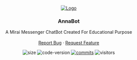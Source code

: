 <br />
<p align="center">
    <a href="https://github.com/notsopreety/Annabot">
        <img src="https://i.imgur.com/zIz3yaM.png" alt="Logo">
    </a>

<h3 align="center">AnnaBot</h3>

<p align="center">
    A Mirai Messenger ChatBot Created For Educational Purpose
    <br />
    <br />
    <a href="https://github.com/notsopreety/Annabot/issues">Report Bug</a>
    ·
    <a href="https://github.com/notsopreety/Annabot/pulls">Request Feature</a>
    </p>
</p>

<p align="center">
	<img alt="size" src="https://img.shields.io/github/repo-size/notsopreety/Annabot.svg?style=flat-square&label=size">
	<img alt="code-version" src="https://img.shields.io/badge/dynamic/json?color=red&label=code%20version&prefix=v&query=%24.version&url=https%3A%2F%2Fraw.githubusercontent.com%2notsoperrty%2FAnnabot%2Fmaster%2Fpackage.json&style=flat-square">
	<a href="https://github.com/miraiPr0ject/miraiv2/commits"><img alt="commits" src="https://img.shields.io/github/commit-activity/m/notsopreety/annabot.svg?label=commit&style=flat-square"></a>
    	<img alt="visitors" src="https://visitor-badge.laobi.icu/badge?page_id=notsopreety.Annabot">
	
</p>
